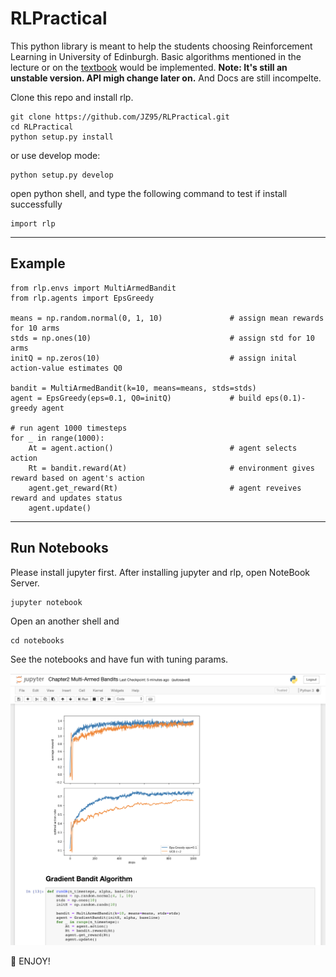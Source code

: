 # RLPractical
This python library is meant to help the students choosing Reinforcement Learning in University of Edinburgh. Basic algorithms mentioned in the lecture or on the [textbook](http://incompleteideas.net/book/the-book-2nd.html) would be implemented. **Note: It's still an unstable version. API migh change later on.** And Docs are still incompelte.

Clone this repo and install rlp.
```
git clone https://github.com/JZ95/RLPractical.git
cd RLPractical
python setup.py install
```
or use develop mode:
```
python setup.py develop
```

open python shell, and type the following command to test if install successfully
```
import rlp
```
-------------
## Example
```
from rlp.envs import MultiArmedBandit
from rlp.agents import EpsGreedy

means = np.random.normal(0, 1, 10)               # assign mean rewards for 10 arms
stds = np.ones(10)                               # assign std for 10 arms
initQ = np.zeros(10)                         	 # assign inital action-value estimates Q0

bandit = MultiArmedBandit(k=10, means=means, stds=stds)
agent = EpsGreedy(eps=0.1, Q0=initQ)             # build eps(0.1)-greedy agent

# run agent 1000 timesteps
for _ in range(1000):
    At = agent.action()                          # agent selects action
    Rt = bandit.reward(At)                       # environment gives reward based on agent's action
    agent.get_reward(Rt)                         # agent reveives reward and updates status
    agent.update()
```



-------------
## Run Notebooks
Please install jupyter first.
After installing jupyter and rlp, open NoteBook Server.
```
jupyter notebook
```
Open an another shell and
```
cd notebooks
```
See the notebooks and have fun with tuning params.

![ScreenShot](./imgs/img1.png)


🍺 ENJOY!
